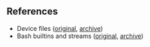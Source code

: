 

## References

- Device files ([original](https://tldp.org/LDP/abs/html/devref1.html), [archive](https://archive.is/FRKQJ))
- Bash builtins and streams ([original](https://mywiki.wooledge.org/BashSheet), [archive](https://archive.is/GatU5))
